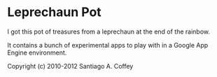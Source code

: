 Leprechaun Pot
==============

I got this pot of treasures from a leprechaun at the end of the rainbow.

It contains a bunch of experimental apps to play with in a Google App Engine environment.

Copyright (c) 2010-2012
Santiago A. Coffey

